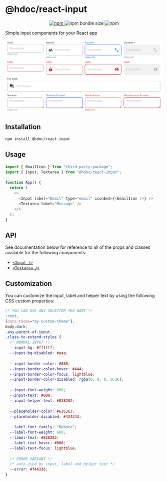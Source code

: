 # @hdoc/react-input

<p align="center">
  <a href="https://www.npmjs.com/package/@hdoc/react-input">
    <img alt="npm" src="https://img.shields.io/npm/v/%40hdoc%2Freact-input">
  </a>
  <img alt="npm bundle size" src="https://img.shields.io/bundlephobia/minzip/%40hdoc%2Freact-input">
  <img alt="npm" src="https://img.shields.io/npm/dm/%40hdoc%2Freact-input">
</p>

Simple input components for your React app

![input-examples](docs/input-examples.png)

## Installation

```bash
npm install @hdoc/react-input
```

## Usage

```js
import { EmailIcon } from "third-party-package";
import { Input, Textarea } from "@hdoc/react-input";

function App() {
  return (
    <>
      <Input label="Email" type="email" iconEnd={<EmailIcon />} />
      <Textarea label="Message" />
    </>
  );
}
```

## API

See documentation below for reference to all of the props and classes available for the following components:

- [`<Input />`](docs/Input.md)
- [`<Textarea />`](docs/Textarea.md)

## Customization

You can customize the input, label and helper text by using the following CSS custom properties:

```css
/* YOU CAN USE ANY SELECTOR YOU WANT */
:root,
[data-theme="my-custom-theme"],
body.dark,
.any-parent-of-input,
.class-to-extend-styles {
  /* NORMAL INPUT */
  --input-bg: #ffffff;
  --input-bg-disabled: #aaa;

  --input-border-color: #888;
  --input-border-color-hover: #444;
  --input-border-color-focus: lightblue;
  --input-border-color-disabled: rgba(0, 0, 0, 0.26);

  --input-font-weight: 600;
  --input-text: #000;
  --input-helper-text: #828282;

  --placeholder-color: #636363;
  --placeholder-disabled: #434343;

  --label-font-family: "Roboto";
  --label-font-weight: 600;
  --label-text: #828282;
  --label-text-hover: #000;
  --label-text-focus: lightblue;

  /* ERROR VARIANT */
  /* auto-used by input, label and helper text */
  --error: #f44336;
}
```
